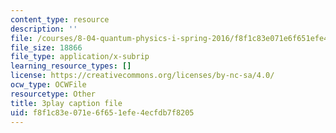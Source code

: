 ```yaml
---
content_type: resource
description: ''
file: /courses/8-04-quantum-physics-i-spring-2016/f8f1c83e071e6f651efe4ecfdb7f8205_vcuY46RwoV0.srt
file_size: 18866
file_type: application/x-subrip
learning_resource_types: []
license: https://creativecommons.org/licenses/by-nc-sa/4.0/
ocw_type: OCWFile
resourcetype: Other
title: 3play caption file
uid: f8f1c83e-071e-6f65-1efe-4ecfdb7f8205
---
```


